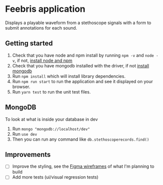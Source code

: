 # Feebris application

Displays a playable waveform from a stethoscope signals with a form to submit annotations for each sound.

## Getting started

1. Check that you have node and npm install by running `npm -v` and `node -v`, if not, [install node and npm](https://www.npmjs.com/get-npm)
1. Check that you have mongodb installed with the driver, if not [install mongodb](https://www.npmjs.com/package/mongodb)
2. Run `npm install` which will install library dependencies.
3. Run `npm run start` to run the application and see it displayed on your browser.
4. Run `yarn test` to run the unit test files.


## MongoDB
To look at what is inside your database in dev
1. Run `mongo "mongodb://localhost/dev"`
2. Run `use dev`
3. Then you can run any command like `db.stethoscoperecords.find()`


## Improvements
- [ ] Improve the styling, see the [Figma wireframes](https://www.figma.com/file/EZsRDqVIBQbjdL6QqQroDqOH/Todo-list-recorded) of what I'm planning to build
- [ ] Add more tests (ui/visual regression tests)
